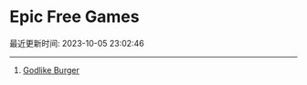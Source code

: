 # Epic Free Games

最近更新时间: 2023-10-05 23:02:46

--- 
1. [Godlike Burger](https://store.epicgames.com/en-US/p/godlike-burger-4150a0) 
